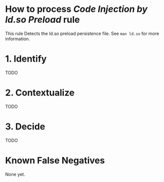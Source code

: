 # How to process *Code Injection by ld.so Preload* rule
This rule Detects the ld.so preload persistence file. See `man ld.so` for more information.

# 1. Identify
TODO

# 2. Contextualize
TODO

# 3. Decide
TODO

# Known False Negatives
None yet.
